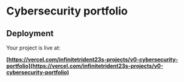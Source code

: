 # Cybersecurity portfolio

## Deployment

Your project is live at:

**[https://vercel.com/infinitetrident23s-projects/v0-cybersecurity-portfolio](https://vercel.com/infinitetrident23s-projects/v0-cybersecurity-portfolio)**

